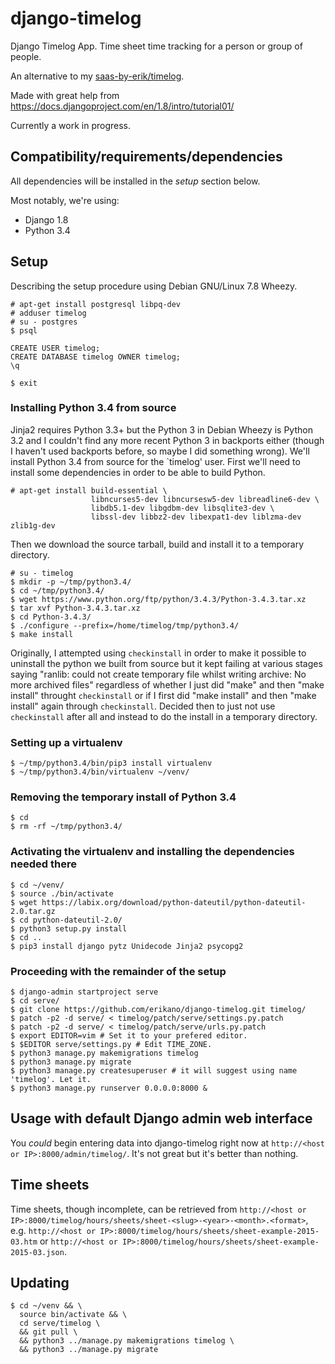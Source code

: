 # django-timelog

Django Timelog App. Time sheet time tracking for a person or group of people.

An alternative to my [saas-by-erik/timelog](https://github.com/saas-by-erik/timelog).

Made with great help from https://docs.djangoproject.com/en/1.8/intro/tutorial01/

Currently a work in progress.

## Compatibility/requirements/dependencies

All dependencies will be installed in the *setup* section below.

Most notably, we're using:

  * Django 1.8
  * Python 3.4

## Setup

Describing the setup procedure using Debian GNU/Linux 7.8 Wheezy.

```
# apt-get install postgresql libpq-dev
# adduser timelog
# su - postgres
$ psql
```

```
CREATE USER timelog;
CREATE DATABASE timelog OWNER timelog;
\q
```

```
$ exit
```

### Installing Python 3.4 from source

Jinja2 requires Python 3.3+ but the Python 3 in Debian Wheezy is Python 3.2 and I couldn't find any more recent Python 3 in backports either (though I haven't used backports before, so maybe I did something wrong). We'll install Python 3.4 from source for the `timelog' user. First we'll need to install some dependencies in order to be able to build Python.


```
# apt-get install build-essential \
                  libncurses5-dev libncursesw5-dev libreadline6-dev \
                  libdb5.1-dev libgdbm-dev libsqlite3-dev \
                  libssl-dev libbz2-dev libexpat1-dev liblzma-dev zlib1g-dev
```

Then we download the source tarball, build and install it to a temporary directory.

```
# su - timelog
$ mkdir -p ~/tmp/python3.4/
$ cd ~/tmp/python3.4/
$ wget https://www.python.org/ftp/python/3.4.3/Python-3.4.3.tar.xz
$ tar xvf Python-3.4.3.tar.xz
$ cd Python-3.4.3/
$ ./configure --prefix=/home/timelog/tmp/python3.4/
$ make install
```

Originally, I attempted using `checkinstall` in order to make it possible to uninstall the python we built from source but it kept failing at various stages saying "ranlib: could not create temporary file whilst writing archive: No more archived files" regardless of whether I just did "make" and then "make install" throught `checkinstall` or if I first did "make install" and then "make install" again through `checkinstall`. Decided then to just not use `checkinstall` after all and instead to do the install in a temporary directory.

### Setting up a virtualenv

```
$ ~/tmp/python3.4/bin/pip3 install virtualenv
$ ~/tmp/python3.4/bin/virtualenv ~/venv/
```

### Removing the temporary install of Python 3.4

```
$ cd
$ rm -rf ~/tmp/python3.4/
```

### Activating the virtualenv and installing the dependencies needed there

```
$ cd ~/venv/
$ source ./bin/activate
$ wget https://labix.org/download/python-dateutil/python-dateutil-2.0.tar.gz
$ cd python-dateutil-2.0/
$ python3 setup.py install
$ cd ..
$ pip3 install django pytz Unidecode Jinja2 psycopg2
```

### Proceeding with the remainder of the setup

```
$ django-admin startproject serve
$ cd serve/
$ git clone https://github.com/erikano/django-timelog.git timelog/
$ patch -p2 -d serve/ < timelog/patch/serve/settings.py.patch
$ patch -p2 -d serve/ < timelog/patch/serve/urls.py.patch
$ export EDITOR=vim # Set it to your prefered editor.
$ $EDITOR serve/settings.py # Edit TIME_ZONE.
$ python3 manage.py makemigrations timelog
$ python3 manage.py migrate
$ python3 manage.py createsuperuser # it will suggest using name 'timelog'. Let it.
$ python3 manage.py runserver 0.0.0.0:8000 &
```

## Usage with default Django admin web interface

You *could* begin entering data into django-timelog right now at
`http://<host or IP>:8000/admin/timelog/`.
It's not great but it's better than nothing.

## Time sheets

Time sheets, though incomplete, can be retrieved from 
`http://<host or IP>:8000/timelog/hours/sheets/sheet-<slug>-<year>-<month>.<format>`, e.g.
`http://<host or IP>:8000/timelog/hours/sheets/sheet-example-2015-03.htm` or
`http://<host or IP>:8000/timelog/hours/sheets/sheet-example-2015-03.json`.

## Updating

```
$ cd ~/venv && \
  source bin/activate && \
  cd serve/timelog \
  && git pull \
  && python3 ../manage.py makemigrations timelog \
  && python3 ../manage.py migrate
```
